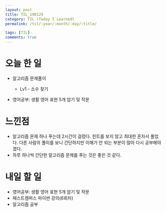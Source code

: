 ```yaml
---
layout: post
title: TIL_190129
category: TIL (Today I Learned)
permalink: /til/:year/:month/:day/:title/

tags: [TIL]
comments: true
---
```

# 오늘 한 일

- 알고리즘 문제풀이
    - Lv1 - 소수 찾기

- 영어공부: 생활 영어 표현 5개 암기 및 작문


# 느낀점
- 알고리즘 문제 하나 푸는데 2시간이 걸렸다. 힌트를 보지 않고 최대한 혼자서 풀었다. 다른 사람의 풀이를 보니 간단하지만 이해가 안 되는 부분이 많아 다시 공부해야겠다.
- 하루 하나씩 간단한 알고리즘 문제를 푸는 것은 좋은 것 같다.

# 내일 할 일

- 영어공부: 생활 영어 표현 5개 암기 및 작문
- 패스트캠퍼스 파이썬 강의(6회차)
- 알고리즘 공부
